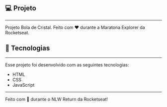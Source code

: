 ## 💻 Projeto

---

Projeto Bola de Cristal. Feito com ♥ durante a Maratona Explorer da Rocketseat.

## 🚀 Tecnologias

---

Esse projeto foi desenvolvido com as seguintes tecnologias:

- HTML
- CSS
- JavaScript

---

Feito com 💜 durante o NLW Return da Rocketseat!

